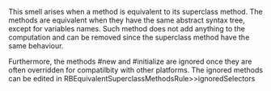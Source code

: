 This smell arises when a method is equivalent to its superclass method. The methods are equivalent when they have the same abstract syntax tree, except for variables names. Such method does not add anything to the computation and can be removed since the superclass method have the same behaviour. 

Furthermore, the methods #new and #initialize are ignored once they are often overridden for compatilbity with other platforms. The ignored methods can be edited in RBEquivalentSuperclassMethodsRule>>ignoredSelectors